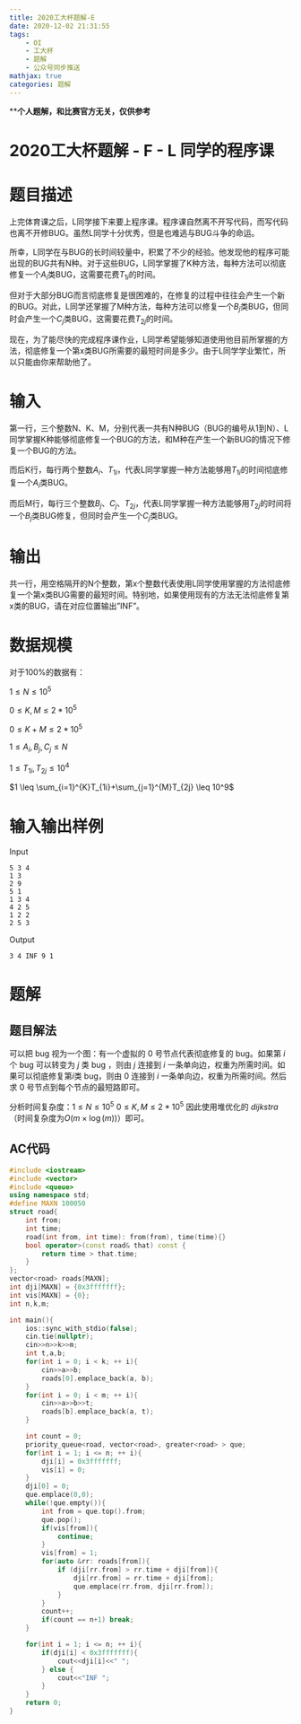 ```yaml
---
title: 2020工大杯题解-E
date: 2020-12-02 21:31:55
tags:
	- OI 
	- 工大杯
	- 题解
	- 公众号同步推送
mathjax: true
categories: 题解
---
```


****个人题解，和比赛官方无关，仅供参考**

# 2020工大杯题解 - F - L 同学的程序课

# 题目描述

上完体育课之后，L同学接下来要上程序课。程序课自然离不开写代码，而写代码也离不开修BUG。虽然L同学十分优秀，但是也难逃与BUG斗争的命运。

所幸，L同学在与BUG的长时间较量中，积累了不少的经验。他发现他的程序可能出现的BUG共有N种。对于这些BUG，L同学掌握了K种方法，每种方法可以彻底修复一个$A_i$类BUG，这需要花费$T_{1i}$的时间。

但对于大部分BUG而言彻底修复是很困难的，在修复的过程中往往会产生一个新的BUG。对此，L同学还掌握了M种方法，每种方法可以修复一个$B_j$类BUG，但同时会产生一个$C_j$类BUG，这需要花费$T_{2j}$的时间。

现在，为了能尽快的完成程序课作业，L同学希望能够知道使用他目前所掌握的方法，彻底修复一个第x类BUG所需要的最短时间是多少。由于L同学学业繁忙，所以只能由你来帮助他了。

# 输入

第一行，三个整数N、K、M，分别代表一共有N种BUG（BUG的编号从1到N）、L同学掌握K种能够彻底修复一个BUG的方法，和M种在产生一个新BUG的情况下修复一个BUG的方法。

而后K行，每行两个整数$A_i$、$T_{1i}$，代表L同学掌握一种方法能够用$T_{1i}$的时间彻底修复一个$A_i$类BUG。

而后M行，每行三个整数$B_j$、$C_j$、$T_{2j}$，代表L同学掌握一种方法能够用$T_{2j}$的时间将一个$B_j$类BUG修复，但同时会产生一个$C_j$类BUG。

# 输出

共一行，用空格隔开的N个整数，第x个整数代表使用L同学使用掌握的方法彻底修复一个第x类BUG需要的最短时间。特别地，如果使用现有的方法无法彻底修复第x类的BUG，请在对应位置输出”INF”。

# 数据规模

对于100%的数据有：

$1 \leq N \leq 10^5$

$0 \leq K,M \leq 2*10^5$

$0 \leq K+M \leq 2*10^5$

$1 \leq A_i,B_j,C_j \leq N$

$1 \leq T_{1i},T_{2j} \leq 10^4$

$1 \leq \sum_{i=1}^{K}T_{1i}+\sum_{j=1}^{M}T_{2j} \leq 10^9$

# 输入输出样例

Input

```
5 3 4
1 3
2 9
5 1
1 3 4
4 2 5
1 2 2
2 5 3
```

Output

```
3 4 INF 9 1 
```

# 题解

## 题目解法

可以把 bug 视为一个图：有一个虚拟的 0 号节点代表彻底修复的 bug。如果第 $i$ 个 bug 可以转变为 $j$ 类 bug ，则由 $j$ 连接到 $i$ 一条单向边，权重为所需时间。如果可以彻底修复第$i$类 bug，则由 $0$ 连接到 $i$ 一条单向边，权重为所需时间。然后求 $0$ 号节点到每个节点的最短路即可。

分析时间复杂度：$1 \leq N \leq 10^5$ $0 \leq K,M \leq 2*10^5$ 因此使用堆优化的 $dijkstra$ （时间复杂度为$O\left(m \times \log\left(m\right)\right)$）即可。

## AC代码

```cpp
#include <iostream>
#include <vector>
#include <queue>
using namespace std;
#define MAXN 100050
struct road{
    int from;
    int time;
    road(int from, int time): from(from), time(time){}
    bool operator>(const road& that) const {
        return time > that.time;
    }
};
vector<road> roads[MAXN];
int dji[MAXN] = {0x3fffffff};
int vis[MAXN] = {0};
int n,k,m;

int main(){
    ios::sync_with_stdio(false);
    cin.tie(nullptr);
    cin>>n>>k>>m;
    int t,a,b;
    for(int i = 0; i < k; ++ i){
        cin>>a>>b;
        roads[0].emplace_back(a, b);
    }
    for(int i = 0; i < m; ++ i){
        cin>>a>>b>>t;
        roads[b].emplace_back(a, t);
    }

    int count = 0;
    priority_queue<road, vector<road>, greater<road> > que;
    for(int i = 1; i <= n; ++ i){
        dji[i] = 0x3fffffff;
        vis[i] = 0;
    }
    dji[0] = 0;
    que.emplace(0,0);
    while(!que.empty()){
        int from = que.top().from;
        que.pop();
        if(vis[from]){
            continue;
        }
        vis[from] = 1;
        for(auto &rr: roads[from]){
            if (dji[rr.from] > rr.time + dji[from]){
                dji[rr.from] = rr.time + dji[from];
                que.emplace(rr.from, dji[rr.from]);
            }
        }
        count++;
        if(count == n+1) break;
    }

    for(int i = 1; i <= n; ++ i){
        if(dji[i] < 0x3fffffff){
            cout<<dji[i]<<" ";
        } else {
            cout<<"INF ";
        }
    }
    return 0;
}
```